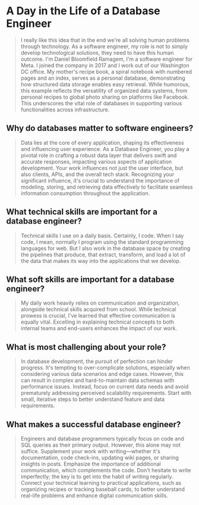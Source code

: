 # A Day in the Life of a Database Engineer


> I really like this idea that in the end we're all solving human problems through technology. As a software engineer, my role is not to simply develop technological solutions, they need to have this human outcome. I'm Daniel Bloomfield Ramagem, I'm a software engineer for Meta. I joined the company in 2017 and I work out of our Washington DC office. My mother's recipe book, a spiral notebook with numbered pages and an index, serves as a personal database, demonstrating how structured data storage enables easy retrieval. While humorous, this example reflects the versatility of organized data systems, from personal recipes to global photo sharing on platforms like Facebook. This underscores the vital role of databases in supporting various functionalities across infrastructure. 


## Why do databases matter to software engineers?

> Data lies at the core of every application, shaping its effectiveness and influencing user experience. As a Database Engineer, you play a pivotal role in crafting a robust data layer that delivers swift and accurate responses, impacting various aspects of application development. Your work influences not just the user interface, but also clients, APIs, and the overall tech stack. Recognizing your significant influence, it's crucial to understand the importance of modeling, storing, and retrieving data effectively to facilitate seamless information consumption throughout the application. 


## What technical skills are important for a database engineer? 

> Technical skills I use on a daily basis. Certainly, I code. When I say code, I mean, normally I program using the standard programming languages for web. But I also work in the database space by creating the pipelines that produce, that extract, transform, and load a lot of the data that makes its way into the applications that we develop.


## What soft skills are important for a database engineer? 

> My daily work heavily relies on communication and organization, alongside technical skills acquired from school. While technical prowess is crucial, I've learned that effective communication is equally vital. Excelling in explaining technical concepts to both internal teams and end-users enhances the impact of our work. 


## What is most challenging about your role?

> In database development, the pursuit of perfection can hinder progress. It's tempting to over-complicate solutions, especially when considering various data scenarios and edge cases. However, this can result in complex and hard-to-maintain data schemas with performance issues. Instead, focus on current data needs and avoid prematurely addressing perceived scalability requirements. Start with small, iterative steps to better understand feature and data requirements. 


## What makes a successful database engineer?

> Engineers and database programmers typically focus on code and SQL queries as their primary output. However, this alone may not suffice. Supplement your work with writing—whether it's documentation, code check-ins, updating wiki pages, or sharing insights in posts. Emphasize the importance of additional communication, which complements the code. Don't hesitate to write imperfectly; the key is to get into the habit of writing regularly. Connect your technical learning to practical applications, such as organizing recipes or tracking baseball cards, to better understand real-life problems and enhance digital communication skills. 
